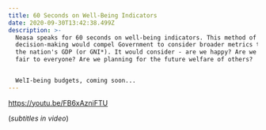 ```yaml
---
title: 60 Seconds on Well-Being Indicators
date: 2020-09-30T13:42:38.499Z
description: >-
  Neasa speaks for 60 seconds on well-being indicators. This method of
  decision-making would compel Government to consider broader metrics than just
  the nation's GDP (or GNI*). It would consider - are we happy? Are we being
  fair to everyone? Are we planning for the future welfare of others?


  WelI-being budgets, coming soon...
---
```

https://youtu.be/FB6xAzniFTU

(_subtitles in video_)
